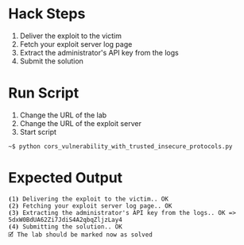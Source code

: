 # Hack Steps

1. Deliver the exploit to the victim
2. Fetch your exploit server log page
3. Extract the administrator's API key from the logs
4. Submit the solution

# Run Script

1. Change the URL of the lab
2. Change the URL of the exploit server
3. Start script

```
~$ python cors_vulnerability_with_trusted_insecure_protocols.py
```

# Expected Output

```
⦗1⦘ Delivering the exploit to the victim.. OK
⦗2⦘ Fetching your exploit server log page.. OK
⦗3⦘ Extracting the administrator's API key from the logs.. OK => 5dxW0BdUA62Zi7JdiS4A2qbqZljzLay4
⦗4⦘ Submitting the solution.. OK
🗹 The lab should be marked now as solved
```
